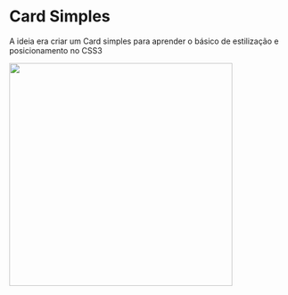 # Card Simples

A ideia era criar um Card simples para aprender o básico de estilização e posicionamento no CSS3

<div>
<img src="![dwdwa](https://github.com/WilliamVenancio/card/assets/65145639/79697675-bccf-41f1-9e9a-eeee0749189a)" width="400px"><img>
</div>
